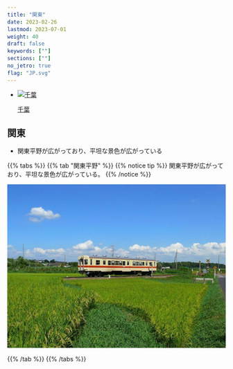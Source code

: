 ```yaml
---
title: "関東"
date: 2023-02-26
lastmod: 2023-07-01
weight: 40
draft: false
keywords: [""]
sections: [""]
no_jetro: true
flag: "JP.svg"
---
```


<ul class="flag-list-japan">
    <li data-nav-id="https://geopinning.space/rule/asia/japan/kanto/chiba/" title="千葉" class="">
        <p><a href="https://geopinning.space/rule/asia/japan/kanto/chiba/" class="flag-link">
            <img src="https://geopinning.space/flags/Osaka.svg" alt="千葉" class="flag-img-link" oncontextmenu="return false;"></a></p>
        <p><a href="https://geopinning.space/rule/asia/japan/kanto/chiba/" class="flag-link">千葉</a></p>
    </li>
</ul>

<div class="main-desciption country-description">
    <h2 class="section-title">関東</h2>
    <ul class="rule-list">
         <li>関東平野が広がっており、平坦な景色が広がっている</li>
    </ul>
</div>

{{% tabs %}}
{{% tab "関東平野" %}}
{{% notice tip %}}
関東平野が広がっており、平坦な景色が広がっている。
{{% /notice %}}

<div class="googlemap-if">
<img src="kanto_railway_ryugasaki_line_0.jpg">
</div>

{{% /tab %}}
{{% /tabs %}}